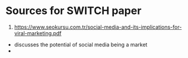 # Sources for SWITCH paper 
1. https://www.seokursu.com.tr/social-media-and-its-implications-for-viral-marketing.pdf
  - discusses the potential of social media being a market
  - 
